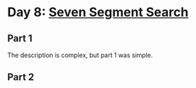 # Day 8: [Seven Segment Search](https://adventofcode.com/2021/day/8)

## Part 1

The description is complex, but part 1 was simple.

## Part 2


